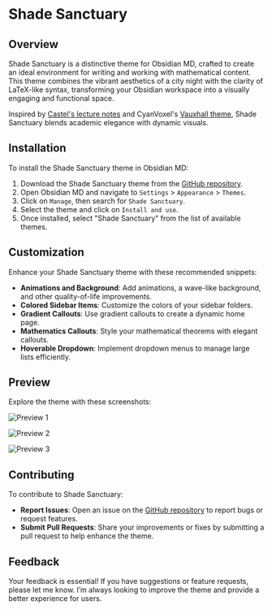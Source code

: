 # Shade Sanctuary

## Overview

Shade Sanctuary is a distinctive theme for Obsidian MD, crafted to create an ideal environment for writing and working with mathematical content. This theme combines the vibrant aesthetics of a city night with the clarity of LaTeX-like syntax, transforming your Obsidian workspace into a visually engaging and functional space.

Inspired by [Castel's lecture notes](https://castel.dev/post/lecture-notes-1/) and CyanVoxel's [Vauxhall theme](https://github.com/CyanVoxel/vauxhall-obsidian), Shade Sanctuary blends academic elegance with dynamic visuals.

## Installation

To install the Shade Sanctuary theme in Obsidian MD:

1. Download the Shade Sanctuary theme from the [GitHub repository](https://github.com/Elevict/Elevicts_Theme).
2. Open Obsidian MD and navigate to `Settings` > `Appearance` > `Themes`.
3. Click on `Manage`, then search for `Shade Sanctuary`.
4. Select the theme and click on `Install and use`.
5. Once installed, select "Shade Sanctuary" from the list of available themes.

## Customization

Enhance your Shade Sanctuary theme with these recommended snippets:

- **Animations and Background**: Add animations, a wave-like background, and other quality-of-life improvements.
- **Colored Sidebar Items**: Customize the colors of your sidebar folders.
- **Gradient Callouts**: Use gradient callouts to create a dynamic home page.
- **Mathematics Callouts**: Style your mathematical theorems with elegant callouts.
- **Hoverable Dropdown**: Implement dropdown menus to manage large lists efficiently.

## Preview

Explore the theme with these screenshots:

![Preview 1](https://github.com/Elevict/Elevicts_Theme/assets/100002066/00a511ef-338e-4a5a-8833-51888d4dfefc)

![Preview 2](https://github.com/Elevict/Elevicts_Theme/assets/100002066/e0915aa9-2dfa-4558-9b11-117505cdf5c1)

![Preview 3](https://github.com/user-attachments/assets/0b946745-b478-4def-b533-bc9d10fce942)

## Contributing

To contribute to Shade Sanctuary:

- **Report Issues**: Open an issue on the [GitHub repository](https://github.com/Elevict/Elevicts_Theme/issues) to report bugs or request features.
- **Submit Pull Requests**: Share your improvements or fixes by submitting a pull request to help enhance the theme.

## Feedback

Your feedback is essential! If you have suggestions or feature requests, please let me know. I’m always looking to improve the theme and provide a better experience for users.
